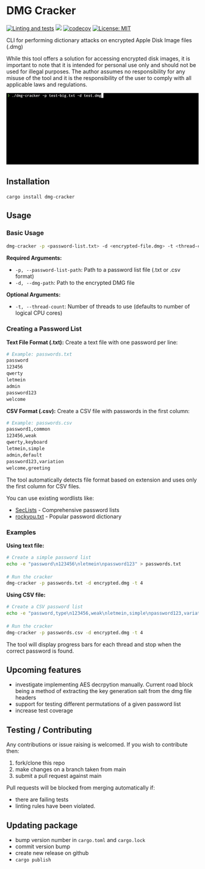 # DMG Cracker
[![Linting and tests](https://github.com/james-ecd/dmg-cracker/actions/workflows/testing-and-linting.yml/badge.svg?branch=main)](https://github.com/james-ecd/dmg-cracker/actions/workflows/testing-and-linting.yml)
<img src="https://img.shields.io/crates/v/dmg-cracker.svg"/>
[![codecov](https://codecov.io/gh/james-ecd/dmg-cracker/branch/main/graph/badge.svg?token=C96XYRSKI4)](https://codecov.io/gh/james-ecd/dmg-cracker)
[![License: MIT](https://img.shields.io/badge/License-MIT-yellow.svg)](https://opensource.org/licenses/MIT)

CLI for performing dictionary attacks on encrypted Apple Disk Image files (.dmg)

While this tool offers a solution for accessing encrypted disk images,
it is important to note that it is intended for personal use only and 
should not be used for illegal purposes. The author assumes no 
responsibility for any misuse of the tool and it is the responsibility 
of the user to comply with all applicable laws and regulations.

<!--suppress HtmlDeprecatedAttribute -->
<p align="center">
  <img src="./resources/demo.gif" alt="Demo GIF">
</p>

## Installation
`cargo install dmg-cracker`

## Usage

### Basic Usage
```bash
dmg-cracker -p <password-list.txt> -d <encrypted-file.dmg> -t <thread-count>
```

**Required Arguments:**
- `-p, --password-list-path`: Path to a password list file (.txt or .csv format)
- `-d, --dmg-path`: Path to the encrypted DMG file

**Optional Arguments:**
- `-t, --thread-count`: Number of threads to use (defaults to number of logical CPU cores)

### Creating a Password List

**Text File Format (.txt):**
Create a text file with one password per line:

```bash
# Example: passwords.txt
password
123456
qwerty
letmein
admin
password123
welcome
```

**CSV Format (.csv):**
Create a CSV file with passwords in the first column:

```bash
# Example: passwords.csv
password1,common
123456,weak
qwerty,keyboard
letmein,simple
admin,default
password123,variation
welcome,greeting
```

The tool automatically detects file format based on extension and uses only the first column for CSV files.

You can use existing wordlists like:
- [SecLists](https://github.com/danielmiessler/SecLists) - Comprehensive password lists
- [rockyou.txt](https://github.com/brannondorsey/naive-hashcat/releases/download/data/rockyou.txt) - Popular password dictionary

### Examples

**Using text file:**
```bash
# Create a simple password list
echo -e "password\n123456\nletmein\npassword123" > passwords.txt

# Run the cracker
dmg-cracker -p passwords.txt -d encrypted.dmg -t 4
```

**Using CSV file:**
```bash
# Create a CSV password list
echo -e "password,type\n123456,weak\nletmein,simple\npassword123,variation" > passwords.csv

# Run the cracker
dmg-cracker -p passwords.csv -d encrypted.dmg -t 4
```

The tool will display progress bars for each thread and stop when the correct password is found.

## Upcoming features
- investigate implementing AES decrpytion manually. Current road block being a method of extracting the key generation salt from the dmg file headers
- support for testing different permutations of a given password list
- increase test coverage

## Testing / Contributing
Any contributions or issue raising is welcomed. If you wish to contribute then:
1. fork/clone this repo
2. make changes on a branch taken from main
3. submit a pull request against main

Pull requests will be blocked from merging automatically if:
- there are failing tests
- linting rules have been violated.

## Updating package
- bump version number in `cargo.toml` and `cargo.lock`
- commit version bump
- create new release on github
- `cargo publish`
